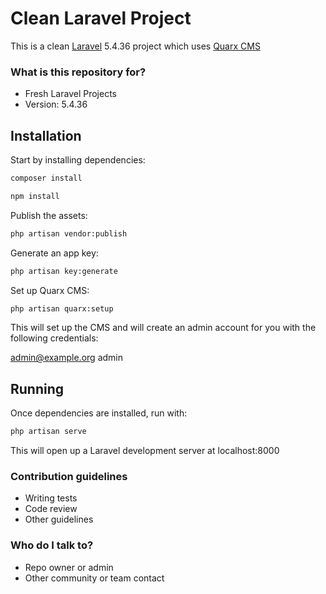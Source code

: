 # Clean Laravel Project #

This is a clean [Laravel](https://laravel.com/) 5.4.36 project which uses [Quarx CMS](https://docs.quarxcms.com/)

### What is this repository for? ###

* Fresh Laravel Projects
* Version: 5.4.36


## Installation

Start by installing dependencies:

```sh
composer install
```


```sh
npm install
```


Publish the assets:

```sh
php artisan vendor:publish
```

Generate an app key:

```sh
php artisan key:generate
```

Set up Quarx CMS:
```sh
php artisan quarx:setup
```
This will set up the CMS and will create an admin account for you with the following credentials:

admin@example.org
admin

## Running

Once dependencies are installed, run with:

```sh
php artisan serve
```
This will open up a Laravel development server at localhost:8000


### Contribution guidelines ###

* Writing tests
* Code review
* Other guidelines

### Who do I talk to? ###

* Repo owner or admin
* Other community or team contact